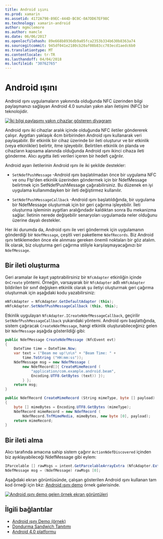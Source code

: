 ```yaml
---
title: Android ışını
ms.prod: xamarin
ms.assetid: 4172A798-89EC-444D-BC0C-0A7DD67EF98C
ms.technology: xamarin-android
author: mgmclemore
ms.author: mamcle
ms.date: 06/06/2017
ms.openlocfilehash: 89e668b8936db9a05fca2353b334b630b8363a74
ms.sourcegitcommit: 945df041e2180cb20af08b83cc703ecd1aedc6b0
ms.translationtype: MT
ms.contentlocale: tr-TR
ms.lasthandoff: 04/04/2018
ms.locfileid: "30762765"
---
```

# <a name="android-beam"></a>Android ışını

Android ışını uygulamaların yakınında olduğunda NFC üzerinden bilgi paylaşmanızı sağlayan Android 4.0 sunulan yakın alan iletişimi (NFC) bir teknolojidir.

[![İki bilgi paylaşımı yakın cihazlar gösteren diyagram](android-beam-images/androidbeam.png)](android-beam-images/androidbeam.png#lightbox)

Android ışını iki cihazlar aralık içinde olduğunda NFC iletiler göndererek çalışır. Aygıtları yaklaşık 4cm birbirinden Android ışını kullanarak veri paylaşabilir. Bir etkinlik bir cihaz üzerinde bir ileti oluşturur ve bir etkinlik (veya etkinlikler) belirtir, itme işleyebilir. Belirtilen etkinlik ön planda ve cihazların kapsama alanında olduğunda Android ışını ikinci cihaza ileti gönderme. Alıcı aygıtta ileti verileri içeren bir hedefi çağrılır.

Android ayarı iletilerinin Android ışını ile iki şekilde destekler:

-   `SetNdefPushMessage` -Android ışını başlatılmadan önce bir uygulama NFC ve onu Ftp'den etkinlik üzerinden göndermek için bir NdefMessage belirtmek için SetNdefPushMessage çağırabilirsiniz. Bu düzenek en iyi uygulama kullanımdayken bir ileti değiştirmez kullanılır.

-   `SetNdefPushMessageCallback` -Android ışını başlatıldığında, bir uygulama bir NdefMessage oluşturmak için bir geri çağırma işleyebilir. İleti oluşturma işleminin aygıtları aralığındadır kaldıktan sonra Bu mekanizma sağlar. İletinin nerede değişebilir senaryoları uygulamada neler olduğunu üzerine dayalı destekler.


Her iki durumda da, Android ışını ile veri göndermek için uygulamanın gönderdiği bir `NdefMessage`, çeşitli veri paketleme `NdefRecords`. Biz Android ışını tetiklemeden önce ele alınması gereken önemli noktaları bir göz atalım. İlk olarak, biz oluşturma geri çağırma stiliyle karşılaşmayacağınızı bir `NdefMessage`.


## <a name="creating-a-message"></a>Bir ileti oluşturma

Geri aramalar ile kayıt yaptırabilirsiniz bir `NfcAdapter` etkinliğin içinde `OnCreate` yöntemi. Örneğin, varsayarak bir `NfcAdapter` adlı `mNfcAdapter` bildirilen bir sınıf değişken etkinlik olarak şu iletiyi oluşturmak geri çağırma oluşturmak için aşağıdaki kodu yazabilirsiniz:

```csharp
mNfcAdapter = NfcAdapter.GetDefaultAdapter (this);
mNfcAdapter.SetNdefPushMessageCallback (this, this);
```

Etkinlik uygulayan `NfcAdapter.ICreateNdefMessageCallback`, geçirilir `SetNdefPushMessageCallback` yukarıdaki yöntemi. Android ışını başlattığında, sistem çağıracak `CreateNdefMessage`, hangi etkinlik oluşturabileceğiniz gelen bir `NdefMessage` aşağıda gösterildiği gibi:

```csharp
public NdefMessage CreateNdefMessage (NfcEvent evt)
{
    DateTime time = DateTime.Now;
    var text = ("Beam me up!\n\n" + "Beam Time: " +
        time.ToString ("HH:mm:ss"));
    NdefMessage msg = new NdefMessage (
        new NdefRecord[]{ CreateMimeRecord (
            "application/com.example.android.beam",
            Encoding.UTF8.GetBytes (text)) });
        } };
    return msg;
}

public NdefRecord CreateMimeRecord (String mimeType, byte [] payload)
{
    byte [] mimeBytes = Encoding.UTF8.GetBytes (mimeType);
    NdefRecord mimeRecord = new NdefRecord (
        NdefRecord.TnfMimeMedia, mimeBytes, new byte [0], payload);
    return mimeRecord;
}
```


## <a name="receiving-a-message"></a>Bir ileti alma

Alıcı tarafında amacına sahip sistem çağırır `ActionNdefDiscovered` içinden biz ayıklayabileceği NdefMessage gibi eylem:

```csharp
IParcelable [] rawMsgs = intent.GetParcelableArrayExtra (NfcAdapter.ExtraNdefMessages);
NdefMessage msg = (NdefMessage) rawMsgs [0];
```

Aşağıdaki ekran görüntüsünde, çalışan gösterilen Android ışını kullanan tam kod örneği için bkz: [Android ışını demo](https://developer.xamarin.com/samples/monodroid/AndroidBeamDemo/) örnek galerisinde.

[![Android ışını demo gelen örnek ekran görüntüleri](android-beam-images/24.png)](android-beam-images/24.png#lightbox)



## <a name="related-links"></a>İlgili bağlantılar

- [Android ışını Demo (örnek)](https://developer.xamarin.com/samples/monodroid/AndroidBeamDemo/)
- [Dondurma Sandwich Tanıtımı](http://www.android.com/about/ice-cream-sandwich/)
- [Android 4.0 platformu](http://developer.android.com/sdk/android-4.0.html)
